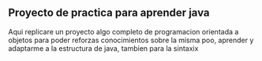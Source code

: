 ## Proyecto de practica para aprender java
Aqui replicare un proyecto algo completo de programacion orientada a objetos para poder 
reforzas conocimientos sobre la misma poo, aprender y adaptarme a la estructura de java,
tambien para la sintaxix
